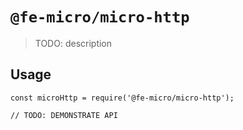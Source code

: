 <!--
 * @Author: hongdong.liao
 * @Date: 2021-05-08 11:57:59
 * @LastEditors: hongdong.liao
 * @LastEditTime: 2021-05-10 15:51:54
 * @FilePath: /microDemo/micro/packages/@fe-micro/micro-http/README.md
-->
# `@fe-micro/micro-http`

> TODO: description

## Usage

```
const microHttp = require('@fe-micro/micro-http');

// TODO: DEMONSTRATE API
```
